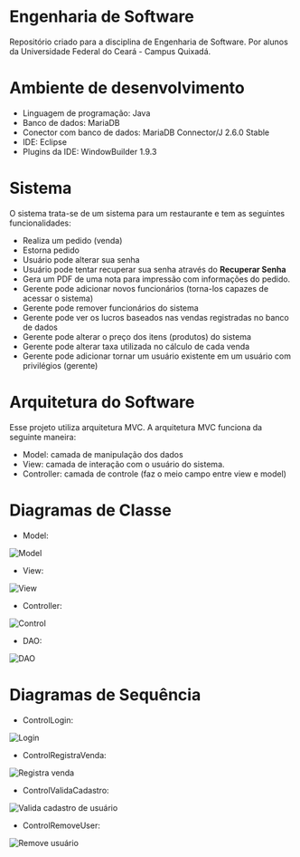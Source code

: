 # Engenharia de Software
Repositório criado para a disciplina de Engenharia de Software.
Por alunos da Universidade Federal do Ceará - Campus Quixadá.

# Ambiente de desenvolvimento

- Linguagem de programação: Java
- Banco de dados: MariaDB
- Conector com banco de dados: MariaDB Connector/J 2.6.0 Stable
- IDE: Eclipse
- Plugins da IDE: WindowBuilder 1.9.3

# Sistema
O sistema trata-se de um sistema para um restaurante e tem as seguintes funcionalidades:

- Realiza um pedido (venda)
- Estorna pedido
- Usuário pode alterar sua senha
- Usuário pode tentar recuperar sua senha através do **Recuperar Senha**
- Gera um PDF de uma nota para impressão com informações do pedido.
- Gerente pode adicionar novos funcionários (torna-los capazes de acessar o sistema)
- Gerente pode remover funcionários do sistema
- Gerente pode ver os lucros baseados nas vendas registradas no banco de dados
- Gerente pode alterar o preço dos itens (produtos) do sistema
- Gerente pode alterar taxa utilizada no cálculo de cada venda
- Gerente pode adicionar tornar um usuário existente em um usuário com privilégios (gerente)

# Arquitetura do Software
Esse projeto utiliza arquitetura MVC. A arquitetura MVC funciona da seguinte maneira:

- Model: camada de manipulação dos dados
- View: camada de interação com o usuário do sistema.
- Controller: camada de controle (faz o meio campo entre view e model)

# Diagramas de Classe
- Model: 

![Model](img/Diagramas/class_diagram/model.png)
- View: 

![View](img/Diagramas/class_diagram/view.png)
- Controller: 

![Control](img/Diagramas/class_diagram/control.png)
- DAO: 

![DAO](img/Diagramas/class_diagram/dao.png)

# Diagramas de Sequência
- ControlLogin:

![Login](img/Diagramas/diagram_seq/ctrlLogin.png)

- ControlRegistraVenda:

![Registra venda](img/Diagramas/diagram_seq/ctrlRegistraVenda.png)

- ControlValidaCadastro: 

![Valida cadastro de usuário](img/Diagramas/diagram_seq/ctrlValidaCadastroUser.png)

- ControlRemoveUser:

![Remove usuário](img/Diagramas/diagram_seq/ctrlRemoveFunc.png)

